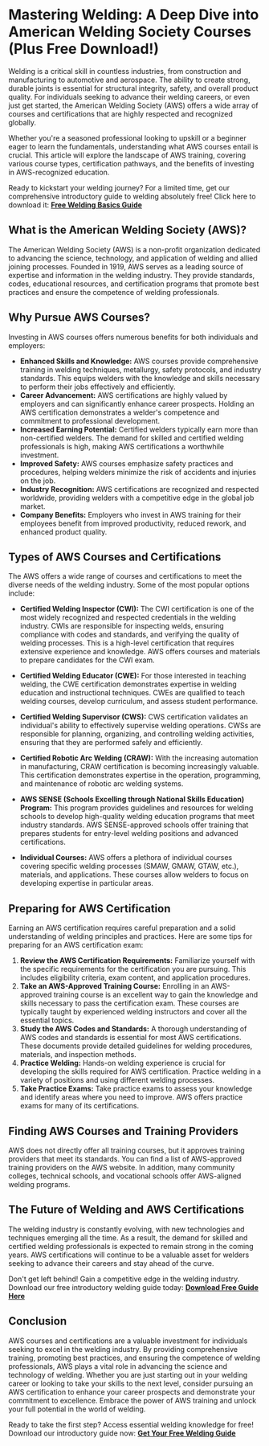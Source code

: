 # Mastering Welding: A Deep Dive into American Welding Society Courses (Plus Free Download!)

Welding is a critical skill in countless industries, from construction and manufacturing to automotive and aerospace. The ability to create strong, durable joints is essential for structural integrity, safety, and overall product quality. For individuals seeking to advance their welding careers, or even just get started, the American Welding Society (AWS) offers a wide array of courses and certifications that are highly respected and recognized globally.

Whether you're a seasoned professional looking to upskill or a beginner eager to learn the fundamentals, understanding what AWS courses entail is crucial. This article will explore the landscape of AWS training, covering various course types, certification pathways, and the benefits of investing in AWS-recognized education.

Ready to kickstart your welding journey? For a limited time, get our comprehensive introductory guide to welding absolutely free! Click here to download it:  [**Free Welding Basics Guide**](https://udemywork.com/american-welding-society-courses)

## What is the American Welding Society (AWS)?

The American Welding Society (AWS) is a non-profit organization dedicated to advancing the science, technology, and application of welding and allied joining processes. Founded in 1919, AWS serves as a leading source of expertise and information in the welding industry. They provide standards, codes, educational resources, and certification programs that promote best practices and ensure the competence of welding professionals.

## Why Pursue AWS Courses?

Investing in AWS courses offers numerous benefits for both individuals and employers:

*   **Enhanced Skills and Knowledge:** AWS courses provide comprehensive training in welding techniques, metallurgy, safety protocols, and industry standards. This equips welders with the knowledge and skills necessary to perform their jobs effectively and efficiently.
*   **Career Advancement:** AWS certifications are highly valued by employers and can significantly enhance career prospects. Holding an AWS certification demonstrates a welder's competence and commitment to professional development.
*   **Increased Earning Potential:** Certified welders typically earn more than non-certified welders. The demand for skilled and certified welding professionals is high, making AWS certifications a worthwhile investment.
*   **Improved Safety:** AWS courses emphasize safety practices and procedures, helping welders minimize the risk of accidents and injuries on the job.
*   **Industry Recognition:** AWS certifications are recognized and respected worldwide, providing welders with a competitive edge in the global job market.
*   **Company Benefits:** Employers who invest in AWS training for their employees benefit from improved productivity, reduced rework, and enhanced product quality.

## Types of AWS Courses and Certifications

The AWS offers a wide range of courses and certifications to meet the diverse needs of the welding industry. Some of the most popular options include:

*   **Certified Welding Inspector (CWI):** The CWI certification is one of the most widely recognized and respected credentials in the welding industry. CWIs are responsible for inspecting welds, ensuring compliance with codes and standards, and verifying the quality of welding processes. This is a high-level certification that requires extensive experience and knowledge. AWS offers courses and materials to prepare candidates for the CWI exam.

*   **Certified Welding Educator (CWE):** For those interested in teaching welding, the CWE certification demonstrates expertise in welding education and instructional techniques. CWEs are qualified to teach welding courses, develop curriculum, and assess student performance.

*   **Certified Welding Supervisor (CWS):** CWS certification validates an individual's ability to effectively supervise welding operations. CWSs are responsible for planning, organizing, and controlling welding activities, ensuring that they are performed safely and efficiently.

*   **Certified Robotic Arc Welding (CRAW):** With the increasing automation in manufacturing, CRAW certification is becoming increasingly valuable. This certification demonstrates expertise in the operation, programming, and maintenance of robotic arc welding systems.

*   **AWS SENSE (Schools Excelling through National Skills Education) Program:** This program provides guidelines and resources for welding schools to develop high-quality welding education programs that meet industry standards. AWS SENSE-approved schools offer training that prepares students for entry-level welding positions and advanced certifications.

*   **Individual Courses:** AWS offers a plethora of individual courses covering specific welding processes (SMAW, GMAW, GTAW, etc.), materials, and applications. These courses allow welders to focus on developing expertise in particular areas.

## Preparing for AWS Certification

Earning an AWS certification requires careful preparation and a solid understanding of welding principles and practices. Here are some tips for preparing for an AWS certification exam:

1.  **Review the AWS Certification Requirements:** Familiarize yourself with the specific requirements for the certification you are pursuing. This includes eligibility criteria, exam content, and application procedures.
2.  **Take an AWS-Approved Training Course:** Enrolling in an AWS-approved training course is an excellent way to gain the knowledge and skills necessary to pass the certification exam. These courses are typically taught by experienced welding instructors and cover all the essential topics.
3.  **Study the AWS Codes and Standards:** A thorough understanding of AWS codes and standards is essential for most AWS certifications. These documents provide detailed guidelines for welding procedures, materials, and inspection methods.
4.  **Practice Welding:** Hands-on welding experience is crucial for developing the skills required for AWS certification. Practice welding in a variety of positions and using different welding processes.
5.  **Take Practice Exams:** Take practice exams to assess your knowledge and identify areas where you need to improve. AWS offers practice exams for many of its certifications.

## Finding AWS Courses and Training Providers

AWS does not directly offer all training courses, but it approves training providers that meet its standards. You can find a list of AWS-approved training providers on the AWS website. In addition, many community colleges, technical schools, and vocational schools offer AWS-aligned welding programs.

## The Future of Welding and AWS Certifications

The welding industry is constantly evolving, with new technologies and techniques emerging all the time. As a result, the demand for skilled and certified welding professionals is expected to remain strong in the coming years. AWS certifications will continue to be a valuable asset for welders seeking to advance their careers and stay ahead of the curve.

Don't get left behind! Gain a competitive edge in the welding industry. Download our free introductory welding guide today: [**Download Free Guide Here**](https://udemywork.com/american-welding-society-courses)

## Conclusion

AWS courses and certifications are a valuable investment for individuals seeking to excel in the welding industry. By providing comprehensive training, promoting best practices, and ensuring the competence of welding professionals, AWS plays a vital role in advancing the science and technology of welding. Whether you are just starting out in your welding career or looking to take your skills to the next level, consider pursuing an AWS certification to enhance your career prospects and demonstrate your commitment to excellence. Embrace the power of AWS training and unlock your full potential in the world of welding.

Ready to take the first step? Access essential welding knowledge for free! Download our introductory guide now: [**Get Your Free Welding Guide**](https://udemywork.com/american-welding-society-courses)

